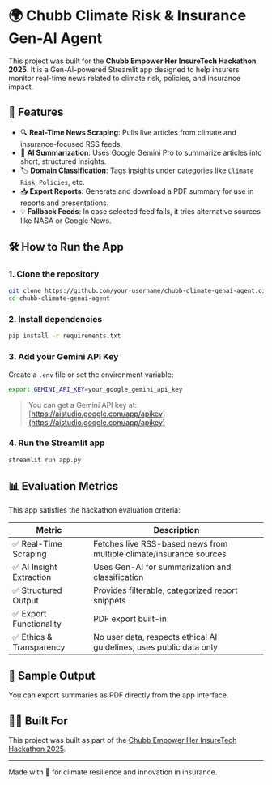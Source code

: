 
# 🌍 Chubb Climate Risk & Insurance Gen-AI Agent

This project was built for the **Chubb Empower Her InsureTech Hackathon 2025**. It is a Gen-AI-powered Streamlit app designed to help insurers monitor real-time news related to climate risk, policies, and insurance impact.

## 🚀 Features

- 🔍 **Real-Time News Scraping**: Pulls live articles from climate and insurance-focused RSS feeds.
- 🧠 **AI Summarization**: Uses Google Gemini Pro to summarize articles into short, structured insights.
- 🏷️ **Domain Classification**: Tags insights under categories like `Climate Risk`, `Policies`, etc.
- 📥 **Export Reports**: Generate and download a PDF summary for use in reports and presentations.
- 💡 **Fallback Feeds**: In case selected feed fails, it tries alternative sources like NASA or Google News.

## 🛠️ How to Run the App

### 1. Clone the repository

```bash
git clone https://github.com/your-username/chubb-climate-genai-agent.git
cd chubb-climate-genai-agent
```

### 2. Install dependencies

```bash
pip install -r requirements.txt
```

### 3. Add your Gemini API Key

Create a `.env` file or set the environment variable:

```bash
export GEMINI_API_KEY=your_google_gemini_api_key
```

> You can get a Gemini API key at: [https://aistudio.google.com/app/apikey](https://aistudio.google.com/app/apikey)

### 4. Run the Streamlit app

```bash
streamlit run app.py
```

## 📊 Evaluation Metrics

This app satisfies the hackathon evaluation criteria:

| Metric                    | Description                                                                 |
|---------------------------|-----------------------------------------------------------------------------|
| ✅ Real-Time Scraping     | Fetches live RSS-based news from multiple climate/insurance sources         |
| ✅ AI Insight Extraction  | Uses Gen-AI for summarization and classification                            |
| ✅ Structured Output      | Provides filterable, categorized report snippets                            |
| ✅ Export Functionality   | PDF export built-in                                                         |
| ✅ Ethics & Transparency  | No user data, respects ethical AI guidelines, uses public data only         |

## 🧾 Sample Output

You can export summaries as PDF directly from the app interface.

## 👩‍💻 Built For

This project was built as part of the [Chubb Empower Her InsureTech Hackathon 2025](https://machinehack.com/ideathons/chubb-empower-her-insure-tech-hackathon-2025/overview).

---

Made with 💙 for climate resilience and innovation in insurance.
